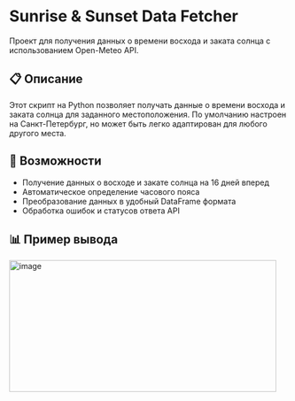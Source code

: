 # Sunrise & Sunset Data Fetcher

Проект для получения данных о времени восхода и заката солнца с использованием Open-Meteo API.

## 📋 Описание

Этот скрипт на Python позволяет получать данные о времени восхода и заката солнца для заданного местоположения. По умолчанию настроен на Санкт-Петербург, но может быть легко адаптирован для любого другого места.

## 🚀 Возможности

- Получение данных о восходе и закате солнца на 16 дней вперед
- Автоматическое определение часового пояса
- Преобразование данных в удобный DataFrame формата
- Обработка ошибок и статусов ответа API

## 📊 Пример вывода
<img width="482" height="238" alt="image" src="https://github.com/user-attachments/assets/c8b4a061-09e7-422c-9d12-235a00b22795" />




